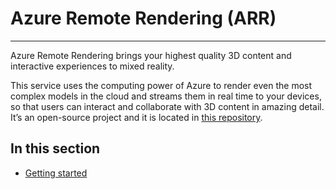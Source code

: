 # Azure Remote Rendering (ARR)

---
Azure Remote Rendering brings your highest quality 3D content and interactive experiences to mixed reality.

This service uses the computing power of Azure to render even the most complex models in the cloud and streams them in real time to your devices, so that users can interact and collaborate with 3D content in amazing detail. It’s an open-source project and it is located in [this repository](https://github.com/EvergineTeam/AzureRemoteRendering).

## In this section

* [Getting started](getting_started.md)
